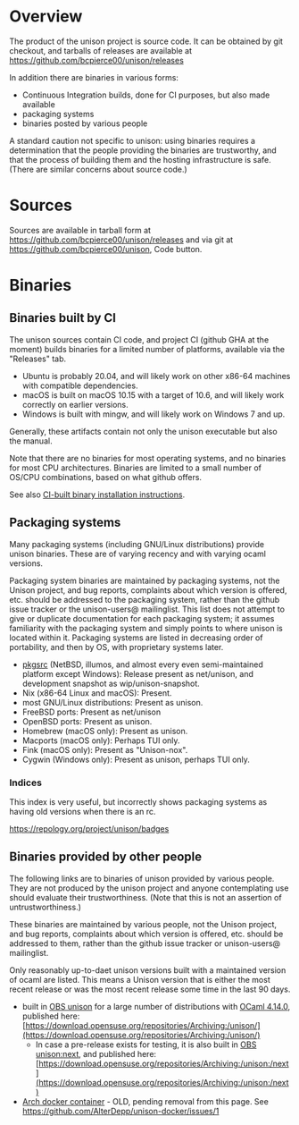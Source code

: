 # Overview

The product of the unison project is source code.   It can be obtained by git checkout, and tarballs of releases are available at
https://github.com/bcpierce00/unison/releases

In addition there are binaries in various forms:
 - Continuous Integration builds, done for CI purposes, but also made available
 - packaging systems
 - binaries posted by various people

A standard caution not specific to unison: using binaries requires a determination that the people providing the binaries are trustworthy, and that the process of building them and the hosting infrastructure is safe.  (There are similar concerns about source code.)

# Sources

Sources are available in tarball form at https://github.com/bcpierce00/unison/releases and via git at https://github.com/bcpierce00/unison, Code button.

# Binaries

## Binaries built by CI

The unison sources contain CI code, and project CI (github GHA at the moment) builds binaries for a limited number of platforms, available via the "Releases" tab.
  - Ubuntu is probably 20.04, and will likely work on other x86-64 machines with compatible dependencies.
  - macOS is built on macOS 10.15 with a target of 10.6, and will likely work correctly on earlier versions.
  - Windows is built with mingw, and will likely work on Windows 7 and up.

Generally, these artifacts contain not only the unison executable but also the manual.

Note that there are no binaries for most operating systems, and no binaries for most CPU architectures.   Binaries are limited to a small number of OS/CPU combinations, based on what github offers.

See also [CI-built binary installation instructions](https://github.com/bcpierce00/unison/wiki/CI-Binary-instructions).

## Packaging systems

Many packaging systems (including GNU/Linux distributions) provide unison binaries.  These are of varying recency and with varying ocaml versions.

Packaging system binaries are maintained by packaging systems, not the Unison project, and bug reports, complaints about which version is offered, etc. should be addressed to the packaging system, rather than the github issue tracker or the unison-users@ mailinglist.  This list does not attempt to give or duplicate documentation for each packaging system; it assumes familiarity with the packaging system and simply points to where unison is located within it.  Packaging systems are listed in decreasing order of portability, and then by OS, with proprietary systems later.

 - [pkgsrc](https://www.pkgsrc.org) (NetBSD, illumos, and almost every even semi-maintained platform except Windows): Release present as net/unison, and development snapshot as wip/unison-snapshot.
 - Nix (x86-64 Linux and macOS): Present.
 - most GNU/Linux distributions: Present as unison.
 - FreeBSD ports: Present as net/unison
 - OpenBSD ports: Present as unison.
 - Homebrew (macOS only): Present as unison.
 - Macports (macOS only): Perhaps TUI only.
 - Fink (macOS only): Present as "Unison-nox".
 - Cygwin (Windows only): Present as unison, perhaps TUI only.
 
### Indices

This index is very useful, but incorrectly shows packaging systems as having old versions when there is an rc.

https://repology.org/project/unison/badges

## Binaries provided by other people

The following links are to binaries of unison provided by various people.  They are not produced by the unison project and anyone contemplating use should evaluate their trustworthiness.  (Note that this is not an assertion of untrustworthiness.)

These binaries are maintained by various people, not the Unison project, and bug reports, complaints about which version is offered, etc. should be addressed to them, rather than the github issue tracker or unison-users@ mailinglist.

Only reasonably up-to-daet unison versions built with a maintained version of ocaml are listed.  This means a Unison version that is either the most recent release or was the most recent release some time in the last 90 days.

 - built in [OBS unison](https://build.opensuse.org/project/show/Archiving:unison) for a large number of distributions with [OCaml 4.14.0](https://build.opensuse.org/package/show/Archiving:unison:buildrequires/ocaml), published here: [https://download.opensuse.org/repositories/Archiving:/unison/](https://download.opensuse.org/repositories/Archiving:/unison/)
     * In case a pre-release exists for testing, it is also built in [OBS unison:next](https://build.opensuse.org/project/show/Archiving:unison:next), and published here: [https://download.opensuse.org/repositories/Archiving:/unison:/next](https://download.opensuse.org/repositories/Archiving:/unison:/next)
 - [Arch docker container](https://github.com/AlterDepp/unison-docker) - OLD, pending removal from this page.  See https://github.com/AlterDepp/unison-docker/issues/1

